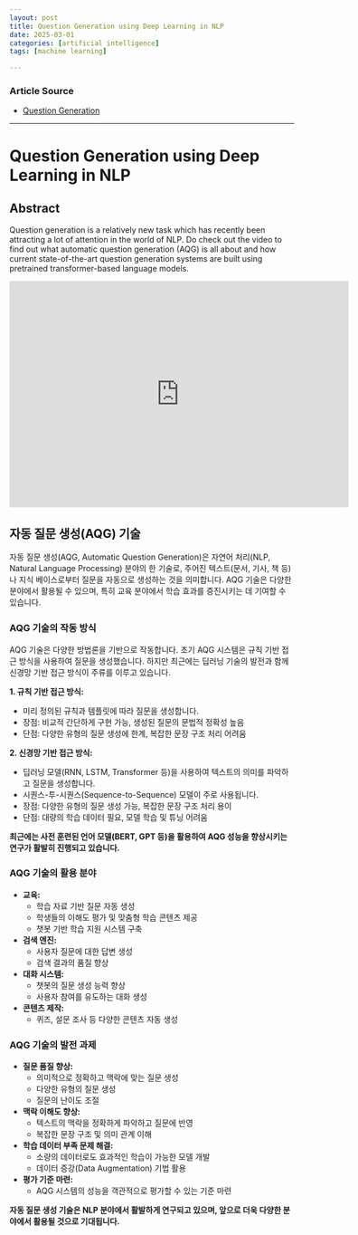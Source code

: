 ```yaml
---
layout: post
title: Question Generation using Deep Learning in NLP 
date: 2025-03-01
categories: [artificial intelligence]
tags: [machine learning]

---
```


### Article Source


* [Question Generation](https://www.youtube.com/watch?v=7CMAoLsKmBc)

---


# Question Generation using Deep Learning in NLP

## Abstract

Question generation is a relatively new task which has recently been attracting a lot of attention in the world of NLP. Do check out the video to find out what automatic question generation (AQG) is all about and how current state-of-the-art question generation systems are built using pretrained transformer-based language models.

<iframe width="600" height="400" src="https://www.youtube.com/embed/7CMAoLsKmBc?si=tEiX19LMeCQLDuzK" title="YouTube video player" frameborder="0" allow="accelerometer; autoplay; clipboard-write; encrypted-media; gyroscope; picture-in-picture; web-share" referrerpolicy="strict-origin-when-cross-origin" allowfullscreen></iframe>

## 자동 질문 생성(AQG) 기술 

자동 질문 생성(AQG, Automatic Question Generation)은 자연어 처리(NLP, Natural Language Processing) 분야의 한 기술로, 주어진 텍스트(문서, 기사, 책 등)나 지식 베이스로부터 질문을 자동으로 생성하는 것을 의미합니다. AQG 기술은 다양한 분야에서 활용될 수 있으며, 특히 교육 분야에서 학습 효과를 증진시키는 데 기여할 수 있습니다. 

### AQG 기술의 작동 방식

AQG 기술은 다양한 방법론을 기반으로 작동합니다. 초기 AQG 시스템은 규칙 기반 접근 방식을 사용하여 질문을 생성했습니다. 하지만 최근에는 딥러닝 기술의 발전과 함께 신경망 기반 접근 방식이 주류를 이루고 있습니다. 

**1. 규칙 기반 접근 방식:**
   * 미리 정의된 규칙과 템플릿에 따라 질문을 생성합니다.
   * 장점: 비교적 간단하게 구현 가능, 생성된 질문의 문법적 정확성 높음
   * 단점: 다양한 유형의 질문 생성에 한계, 복잡한 문장 구조 처리 어려움

**2. 신경망 기반 접근 방식:**
   * 딥러닝 모델(RNN, LSTM, Transformer 등)을 사용하여 텍스트의 의미를 파악하고 질문을 생성합니다.
   * 시퀀스-투-시퀀스(Sequence-to-Sequence) 모델이 주로 사용됩니다.
   * 장점: 다양한 유형의 질문 생성 가능, 복잡한 문장 구조 처리 용이
   * 단점: 대량의 학습 데이터 필요, 모델 학습 및 튜닝 어려움

**최근에는 사전 훈련된 언어 모델(BERT, GPT 등)을 활용하여 AQG 성능을 향상시키는 연구가 활발히 진행되고 있습니다.**

### AQG 기술의 활용 분야

* **교육:** 
   * 학습 자료 기반 질문 자동 생성
   * 학생들의 이해도 평가 및 맞춤형 학습 콘텐츠 제공
   * 챗봇 기반 학습 지원 시스템 구축
* **검색 엔진:** 
   * 사용자 질문에 대한 답변 생성
   * 검색 결과의 품질 향상
* **대화 시스템:** 
   * 챗봇의 질문 생성 능력 향상
   * 사용자 참여를 유도하는 대화 생성
* **콘텐츠 제작:** 
   * 퀴즈, 설문 조사 등 다양한 콘텐츠 자동 생성

### AQG 기술의 발전 과제

* **질문 품질 향상:** 
   * 의미적으로 정확하고 맥락에 맞는 질문 생성
   * 다양한 유형의 질문 생성
   * 질문의 난이도 조절
* **맥락 이해도 향상:** 
   * 텍스트의 맥락을 정확하게 파악하고 질문에 반영
   * 복잡한 문장 구조 및 의미 관계 이해
* **학습 데이터 부족 문제 해결:** 
   * 소량의 데이터로도 효과적인 학습이 가능한 모델 개발
   * 데이터 증강(Data Augmentation) 기법 활용
* **평가 기준 마련:** 
   * AQG 시스템의 성능을 객관적으로 평가할 수 있는 기준 마련

**자동 질문 생성 기술은 NLP 분야에서 활발하게 연구되고 있으며, 앞으로 더욱 다양한 분야에서 활용될 것으로 기대됩니다.**
